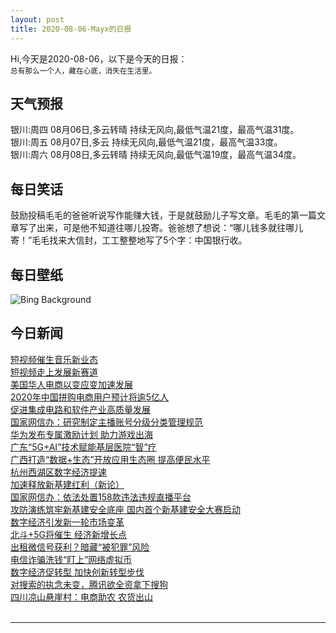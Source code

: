 ```yaml
---
layout: post
title: 2020-08-06-Mayx的日报
---
```


Hi,今天是2020-08-06，以下是今天的日报：<br><small>
总有那么一个人，藏在心底，消失在生活里。</small><!--more-->
## 天气预报
银川:周四 08月06日,多云转晴 持续无风向,最低气温21度，最高气温31度。<br>银川:周五 08月07日,多云 持续无风向,最低气温21度，最高气温33度。<br>银川:周六 08月08日,多云转晴 持续无风向,最低气温19度，最高气温34度。
## 每日笑话
鼓励投稿毛毛的爸爸听说写作能赚大钱，于是就鼓励儿子写文章。毛毛的第一篇文章写了出来，可是他不知道往哪儿投寄。爸爸想了想说：“哪儿钱多就往哪儿寄！”毛毛找来大信封，工工整整地写了5个字：中国银行收。
## 每日壁纸
![Bing Background](https://cn.bing.com/th?id=OHR.OysterFarm_EN-US6831036158_1920x1080.jpg&rf=LaDigue_1920x1080.jpg&pid=hp "Oyster farm offshore from Notojima Island, Ishikawa prefecture, Japan (© divedog/Shutterstock)")
## 今日新闻

[短视频催生音乐新业态](http://it.people.com.cn/n1/2020/0805/c1009-31811194.html)   
[短视频走上发展新赛道](http://it.people.com.cn/n1/2020/0805/c1009-31811191.html)   
[美国华人电商以变应变加速发展](http://it.people.com.cn/n1/2020/0805/c1009-31811189.html)   
[2020年中国拼购电商用户预计将逾5亿人](http://it.people.com.cn/n1/2020/0805/c1009-31811190.html)   
[促进集成电路和软件产业高质量发展](http://it.people.com.cn/n1/2020/0805/c1009-31811183.html)   
[国家网信办：研究制定主播账号分级分类管理规范](http://it.people.com.cn/n1/2020/0805/c1009-31810801.html)   
[华为发布专属激励计划 助力游戏出海](http://it.people.com.cn/n1/2020/0805/c1009-31810803.html)   
[广东“5G+AI”技术赋能基层医院“智”疗](http://it.people.com.cn/n1/2020/0805/c1009-31810863.html)   
[广西打造“数据+生态”开放应用生态圈 提高便民水平](http://it.people.com.cn/n1/2020/0805/c1009-31810914.html)   
[杭州西湖区数字经济提速](http://it.people.com.cn/n1/2020/0805/c1009-31811178.html)   
[加速释放新基建红利（新论）](http://it.people.com.cn/n1/2020/0805/c1009-31811179.html)   
[国家网信办：依法处置158款违法违规直播平台](http://it.people.com.cn/n1/2020/0804/c1009-31809899.html)   
[攻防演练筑牢新基建安全底座 国内首个新基建安全大赛启动](http://it.people.com.cn/n1/2020/0804/c1009-31809326.html)   
[数字经济引发新一轮市场变革](http://it.people.com.cn/n1/2020/0804/c1009-31809074.html)   
[北斗+5G将催生 经济新增长点](http://it.people.com.cn/n1/2020/0804/c1009-31809070.html)   
[出租微信号获利？暗藏“被犯罪”风险](http://it.people.com.cn/n1/2020/0804/c1009-31809122.html)   
[电信诈骗洗钱“盯上”网络虚拟币](http://it.people.com.cn/n1/2020/0804/c1009-31809106.html)   
[数字经济促转型 加快创新转型步伐](http://it.people.com.cn/n1/2020/0804/c1009-31809183.html)   
[对搜索的执念未变，腾讯欲全资拿下搜狗](http://it.people.com.cn/n1/2020/0804/c1009-31809173.html)   
[四川凉山悬崖村：电商助农 农货出山](http://it.people.com.cn/n1/2020/0804/c1009-31809184.html)   
<br />

***

<small></small>
